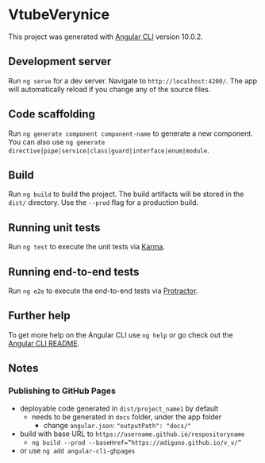 # VtubeVerynice

This project was generated with [Angular CLI](https://github.com/angular/angular-cli) version 10.0.2.

## Development server

Run `ng serve` for a dev server. Navigate to `http://localhost:4200/`. The app will automatically reload if you change any of the source files.

## Code scaffolding

Run `ng generate component component-name` to generate a new component. You can also use `ng generate directive|pipe|service|class|guard|interface|enum|module`.

## Build

Run `ng build` to build the project. The build artifacts will be stored in the `dist/` directory. Use the `--prod` flag for a production build.

## Running unit tests

Run `ng test` to execute the unit tests via [Karma](https://karma-runner.github.io).

## Running end-to-end tests

Run `ng e2e` to execute the end-to-end tests via [Protractor](http://www.protractortest.org/).

## Further help

To get more help on the Angular CLI use `ng help` or go check out the [Angular CLI README](https://github.com/angular/angular-cli/blob/master/README.md).

## Notes
### Publishing to GitHub Pages
- deployable code generated in `dist/project_name1` by default
  - needs to be generated in `docs` folder, under the app folder
    - change `angular.json`: `"outputPath": "docs/"`
- build with base URL to `https://username.github.io/respositoryname`   
  - `ng build --prod --baseHref=”https://adiguno.github.io/v_v/”`
- or use `ng add angular-cli-ghpages`


